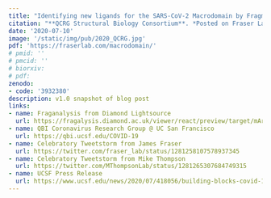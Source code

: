 ```yaml
---
title: "Identifying new ligands for the SARS-CoV-2 Macrodomain by Fragment Screening and Multi-temperature Crystallography."
citation: "**QCRG Structural Biology Consortium**. *Posted on Fraser Lab Website*"
date: '2020-07-10'
image: '/static/img/pub/2020_QCRG.jpg'
pdf: 'https://fraserlab.com/macrodomain/'
# pmid: ''
# pmcid: ''
# biorxiv:
# pdf:
zenodo:
- code: '3932380'
description: v1.0 snapshot of blog post 
links:
- name: Fraganalysis from Diamond Lightsource
  url: https://fragalysis.diamond.ac.uk/viewer/react/preview/target/mArh
- name: QBI Coronavirus Research Group @ UC San Francisco
  url: https://qbi.ucsf.edu/COVID-19
- name: Celebratory Tweetstorm from James Fraser
  url: https://twitter.com/fraser_lab/status/1281258107578937345
- name: Celebratory Tweetstorm from Mike Thompson
  url: https://twitter.com/MThompsonLab/status/1281265307684749315
- name: UCSF Press Release
  url: https://www.ucsf.edu/news/2020/07/418056/building-blocks-covid-19-antiviral-drugs-identified-rapid-study
---
```

